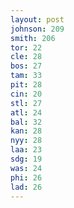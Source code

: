 ```yaml
---
layout: post
johnson: 209
smith: 206
tor: 22
cle: 28
bos: 27
tam: 33
pit: 28
cin: 20
stl: 27
atl: 24
bal: 32
kan: 28
nyy: 28
laa: 23
sdg: 19
was: 24
phi: 26
lad: 26
---
```

